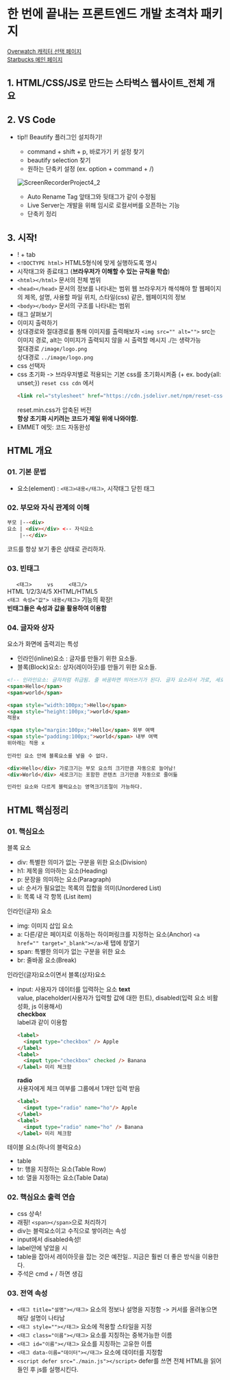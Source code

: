 # 한 번에 끝내는 프론트엔드 개발 초격차 패키지  

  <a style="font-size: 13px; " href="https://hoseong511.github.io/frontEnd/overwatch"> Overwatch 캐릭터 선택 페이지 </a>
  <br>
  <a style=" font-size: 13px; " href="https://hoseong511.github.io/frontEnd/starbucks">Starbucks 메인 페이지 </a>
  
## 1. HTML/CSS/JS로 만드는 스타벅스 웹사이트_전체 개요
## 2. VS Code
- tip!! Beautify 플러그인 설치하기! 
    - command + shift + p, 바로가기 키 설정 찾기
    - beautify selection 찾기
    - 원하는 단축키 설정 (ex. option + command + /)

    ![ScreenRecorderProject4_2](https://user-images.githubusercontent.com/62678380/110417331-bbfad000-80d8-11eb-99a0-432995bb4ee9.gif)

    - Auto Rename Tag 앞태그와 뒷태그가 같이 수정됨
    - Live Server는 개발을 위해 임시로 로컬서버를 오픈하는 기능
    - 단축키 정리

## 3. 시작!
  - ! + tab
  - ```<!DOCTYPE html>``` HTML5형식에 맞게 실행하도록 명시
  - 시작태그와 종료태그 (**브라우저가 이해할 수 있는 규칙을 학습**)
  - ```<html></html>``` 문서의 전체 범위
  - ```<head></head>``` 문서의 정보를 나타내는 범위
    웹 브라우저가 해석해야 할 웹페이지의 제목, 설명, 사용할 파일 위치, 스타일(css) 같은, 웹페이지의 정보
  - ```<body></body>``` 문서의 구조를 나타내는 범위
  - 태그 살펴보기
  - 이미지 출력하기
  - 상대경로와 절대경로를 통해 이미지를 출력해보자
    ```<img src="" alt="">``` src는 이미지 경로, alt는 이미지가 출력되지 않을 시 출력할 메시지
    ./는 생략가능   
    절대경로 ```/image/logo.png```   
    상대경로 ```../image/logo.png```   
  - css 선택자
  - css 초기화 -> 브라우저별로 적용되는 기본 css를 초기화시켜줌 (+ ex. body{all: unset;})
    ```reset css cdn``` 에서 
    ``` HTML
    <link rel="stylesheet" href="https://cdn.jsdelivr.net/npm/reset-css@5.0.1/reset.min.css">    
    ```    
    reset.min.css가 압축된 버전   
    **항상 초기화 시키려는 코드가 제일 위에 나와야함.**
  - EMMET 에밋: 코드 자동완성

## HTML 개요
### 01. 기본 문법
- 요소(element) : ```<태그>내용</태그>```, 시작태그 닫힌 태그
### 02. 부모와 자식 관계의 이해
```HTML
부모 |--<div>
요소 | <div></div> <-- 자식요소
    |--</div>
```
 코드를 항상 보기 좋은 상태로 관리하자.

### 03. 빈태그
```   <태그>     vs     <태그/>```   
HTML 1/2/3/4/5    XHTML/HTML5   
```<태그 속성="값"> 내용</태그>``` 기능의 확장!   
**빈태그들은 속성과 값을 활용하여 이용함**   
### 04. 글자와 상자
요소가 화면에 출력괴는 특성
- 인라인(inline)요소 : 글자를 만들기 위한 요소들.
- 블록(Block)요소: 상자(레이아웃)를 만들기 위한 요소들.

```HTML
<!-- 인라인요소: 글자처럼 취급됨. 줄 바꿈하면 띄어쓰기가 된다. 글자 요소라서 가로, 세로 크기를 조정할 수 없다-->
<span>Hello</span>
<span>world</span>

<span style="width:100px;">Hello</span>
<span style="height:100px;">world</span> 
적용x

<span style="margin:100px;">Hello</span> 외부 여백
<span style="padding:100px;">world</span> 내부 여백
위아래는 적용 x   
   
인라인 요소 안에 블록요소를 넣을 수 없다.   
```
```HTML
<div>Hello</div> 가로크기는 부모 요소의 크기만큼 자동으로 늘어남!
<div>World</div> 세로크기는 포함한 콘텐츠 크기만큼 자동으로 줄어듦

인라인 요소와 다르게 블럭요소는 영역크기조절이 가능하다.
```

## HTML 핵심정리
### 01. 핵심요소
블록 요소
- div: 특별한 의미가 없는 구분을 위한 요소(Division)
- h1: 제목을 의마하는 요소(Heading)
- p: 문장을 의미하는 요소(Paragraph)
- ul: 순서가 필요없는 목록의 집합을 의미(Unordered List)
- li: 목록 내 각 항목 (List item)
   
인라인(글자) 요소
- img: 이미지 삽입 요소
- a: 다른/같은 페이지로 이동하는 하이퍼링크를 지정하는 요소(Anchor) ```<a href="" target="_blank"></a>```새 탭에 창열기
- span: 특별한 의미가 없는 구분을 위한 요소
- br: 줄바꿈 요소(Break)
   
인라인(글자)요소이면서 블록(상자)요소
- input: 사용자가 데이터를 입력하는 요소
  **text**   
  value, placeholder(사용자가 입력할 값에 대한 힌트), disabled(입력 요소 비활성화, js 이용해서)   
  **checkbox**   
  label과 같이 이용함
  ```HTML
  <label>
    <input type="checkbox" /> Apple
  </label>
  <label>
    <input type="checkbox" checked /> Banana
  </label> 미리 체크함
  ```
  **radio**   
  사용자에게 체크 여부를 그룹에서 1개만 입력 받음
  ```HTML
  <label>
    <input type="radio" name="ho"/> Apple
  </label>
  <label>
    <input type="radio" name="ho" /> Banana
  </label> 미리 체크함
  ```

테이블 요소(하나의 블럭요소)
- table
- tr: 행을 지정하는 요소(Table Row)
- td: 열을 지정하는 요소(Table Data)

### 02. 핵심요소 출력 연습
- css 상속!
- 래핑! ```<span></span>```으로 처리하기
- div는 블럭요소이고 수직으로 쌓이려는 속성
- input에서 disabled속성!
- label안에 넣었을 시
- table을 잡아서 레이아웃을 잡는 것은 예전일.. 지금은 훨씬 더 좋은 방식을 이용한다.
- 주석은 cmd + / 하면 생김 

### 03. 전역 속성
- ```<태그 title="설명"></태그>``` 요소의 정보나 설명을 지정함 -> 커서를 올려놓으면 해당 설명이 나타남
- ```<태그 style=""></태그>``` 요소에 적용할 스타일을 지정
- ```<태그 class="이름"></태그>``` 요소를 지칭하는 중복가능한 이름
- ```<태그 id="이름"></태그>``` 요소를 지칭하는 고유한 이름
- ```<태그 data-이름="데이터"></태그>``` 요소에 데이터를 지정함
- ```<script defer src="./main.js"></script>``` defer를 쓰면 전체 HTML을 읽어들인 후 js를 실행시킨다.



  
  
